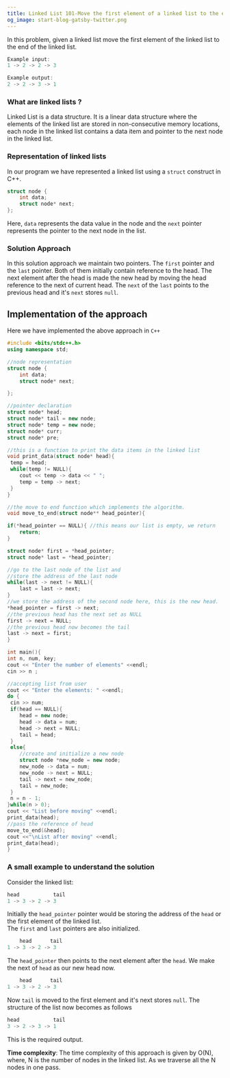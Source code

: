 ```yaml
---
title: Linked List 101-Move the first element of a linked list to the end
og_image: start-blog-gatsby-twitter.png
---
```

In this problem, given a linked list move the first element of the linked list to the end of the linked list.
```cpp
Example input:
1 -> 2 -> 2 -> 3

Example output:
2 -> 2 -> 3 -> 1
```

### What are linked lists ?
Linked List is a data structure. It is a linear data structure where the elements of the linked list are stored in non-consecutive
memory locations, each node in the linked list contains a data item and pointer to the next node in the linked list.

### Representation of linked lists
In our program we have represented a linked list using a `struct` construct in C++.
```cpp
struct node {
    int data;
    struct node* next;
};
```
Here, `data` represents the data value in the node and the `next` pointer represents the pointer to the next node in the list.

### Solution Approach
In this solution approach we maintain two pointers. The `first` pointer and the `last` pointer. Both of them initially contain reference to the head. The next element after the head is made the new head by moving the head reference to the next of current head. The `next` of the `last` points to the previous head and it's `next` stores 
`null`.

## Implementation of the approach
Here we have implemented the above approach in `C++`

```cpp
#include <bits/stdc++.h>
using namespace std;

//node representation
struct node {
    int data;
    struct node* next;

};

//pointer declaration
struct node* head;
struct node* tail = new node;
struct node* temp = new node;
struct node* curr;
struct node* pre;

//this is a function to print the data items in the linked list
void print_data(struct node* head){
 temp = head;
 while(temp != NULL){
    cout << temp -> data << " ";
    temp = temp -> next;
 }
}

//the move to end function which implements the algorithm.
void move_to_end(struct node** head_pointer){

if(*head_pointer == NULL){ //this means our list is empty, we return
    return;
}

struct node* first = *head_pointer;
struct node* last = *head_pointer;

//go to the last node of the list and
//store the address of the last node
while(last -> next != NULL){
    last = last -> next;
}
//we store the address of the second node here, this is the new head.
*head_pointer = first -> next;
//the previous head has the next set as NULL
first -> next = NULL;
//the previous head now becomes the tail
last -> next = first;
}

int main(){
int n, num, key;
cout << "Enter the number of elements" <<endl;
cin >> n ;

//accepting list from user
cout << "Enter the elements: " <<endl;
do {
 cin >> num;
 if(head == NULL){
    head = new node;
    head -> data = num;
    head -> next = NULL;
    tail = head;
 }
 else{
    //create and initialize a new node
    struct node *new_node = new node;
    new_node -> data = num;
    new_node -> next = NULL;
    tail -> next = new_node;
    tail = new_node;
 }
 n = n - 1;
}while(n > 0);
cout << "List before moving" <<endl;
print_data(head);
//pass the reference of head
move_to_end(&head);
cout <<"\nList after moving" <<endl;
print_data(head);
}

```

### A small example to understand the solution

Consider the linked list:
```cpp
head           tail
1 -> 3 -> 2 -> 3
```
Initially the `head_pointer` pointer would be storing the address of the `head` or the first element of the linked list. <br/>
The `first` and `last` pointers are also initialized.

```cpp
    head      tail
1 -> 3 -> 2 -> 3
```
The `head_pointer` then points to the next element after the `head`. We make the next of `head` as our new head now.

```cpp
    head      tail
1 -> 3 -> 2 -> 3
```
Now `tail` is moved to the first element and it's next stores `null`. The structure of the list now becomes as follows

```cpp
head           tail
3 -> 2 -> 3 -> 1
```
This is the required output.
<br/>

__Time complexity__: The time complexity of this approach is given by O(N), where, N is the number of nodes in the linked list. As we traverse all the N nodes in one pass.

